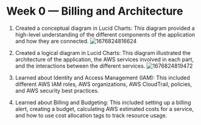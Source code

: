 # Week 0 — Billing and Architecture
1. Created a conceptual diagram in Lucid Charts: This diagram provided a high-level understanding of the different components of the application and how they are connected.
![1676824816624](https://user-images.githubusercontent.com/80603078/219983208-27918c69-79fb-4cf8-997d-c4400dd0a2a6.jpg)

2. Created a logical diagram in Lucid Charts: This diagram illustrated the architecture of the application, the AWS services involved in each part, and the interactions between the different services.
![1676824819472](https://user-images.githubusercontent.com/80603078/219983231-32a565b0-5e18-4354-bb10-07895c3eac27.jpg)

4. Learned about Identity and Access Management (IAM): This included different AWS IAM roles, AWS organizations, AWS CloudTrail, policies, and AWS security best practices.
5. Learned about Billing and Budgeting: This included setting up a billing alert, creating a budget, calculating AWS estimated costs for a service, and how to use cost allocation tags to track resource usage.
